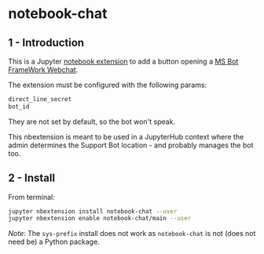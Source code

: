 

# notebook-chat

## 1 - Introduction

This is a Jupyter [notebook extension](http://jupyter-notebook.readthedocs.io/en/stable/extending/frontend_extensions.html) to add a button opening a [MS Bot FrameWork Webchat](https://github.com/Microsoft/BotFramework-WebChat).  

The extension must be configured with the following params:
```bash
direct_line_secret
bot_id
```

They are not set by default, so the bot won't speak.  

This nbextension is meant to be used in a JupyterHub context where the admin determines the Support Bot location - and probably manages the bot too.


## 2 - Install

From terminal:

```bash
jupyter nbextension install notebook-chat --user
jupyter nbextension enable notebook-chat/main --user
```

_Note_: The `sys-prefix` install does not work as `notebook-chat` is not (does not need be) a Python package.

